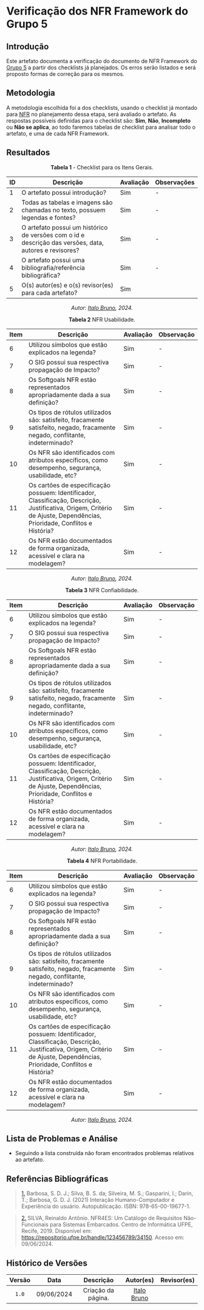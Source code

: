 # Verificação dos NFR Framework do Grupo 5

## Introdução

Este artefato documenta a verificação do documento de NFR Framework do [Grupo 5](https://requisitos-de-software.github.io/2024.1-Sinesp_Cidadao/Modelagem/Agil/NFR/) a partir dos checklists já planejados. Os erros serão listados e será proposto formas de correção para os mesmos.


## Metodologia

A metodologia escolhida foi a dos checklists, usando o checklist já montado para [NFR]() no planejamento dessa etapa, será avaliado o artefato. As respostas possíveis definidas para o checklist são:
**Sim**, **Não**, **Incompleto** ou **Não se aplica**, ao todo faremos tabelas de checklist para analisar todo o artefato, e uma de cada NFR Framework.

## Resultados

<center>

**Tabela 1** - Checklist para os Itens Gerais.

| ID  | Descrição| Avaliação | Observações |
| --- | ----------- | ----------- | ----- |
| 1   | O artefato possui introdução?| Sim | - |
| 2   | Todas as tabelas e imagens são chamadas no texto, possuem legendas e fontes?| Sim| - |
| 3   | O artefato possui um histórico de versões com o id e descrição das versões, data, autores e revisores? | Sim | - |
| 4   | O artefato possui uma bibliografia/referência bibliográfica? | Sim | - |
| 5   | O(s) autor(es) e o(s) revisor(es) para cada artefato? | Sim |


_Autor: [Italo Bruno](https://github.com/Italobrunom), 2024._

</center>

<font><p style="text-align: center">**Tabela 2**  NFR Usabilidade.</p></font>

<center>

| Item   | Descrição     | Avaliação | Observação |
| ----- | --------- | ---------  | ---------- |
| 6 |Utilizou símbolos que estão explicados  na legenda? | Sim | - |
| 7 |O SIG possui sua respectiva propagação de Impacto?| Sim | - |
| 8 |Os Softgoals NFR estão representados apropriadamente dada a sua definição?| Sim | - |
| 9 |Os tipos de rótulos utilizados são: satisfeito, fracamente satisfeito, negado, fracamente negado, conflitante, indeterminado?| Sim | - |
| 10 |Os NFR são identificados com atributos específicos, como desempenho, segurança, usabilidade, etc?| Sim | - |
| 11 |Os cartões de especificação possuem: Identificador, Classificação, Descrição, Justificativa, Origem, Critério de Ajuste, Dependências, Prioridade, Conflitos e História?| Sim | - |
| 12 |Os NFR estão documentados de forma organizada, acessível e clara na modelagem?| Sim | - |

_Autor: [Italo Bruno](https://github.com/Italobrunom), 2024._

</center>

</center>

<font><p style="text-align: center">**Tabela 3**  NFR Confiabilidade.</p></font>

<center>

| Item   | Descrição     | Avaliação | Observação |
| ----- | --------- | ---------  | ---------- |
| 6 |Utilizou símbolos que estão explicados  na legenda?| Sim | - |
| 7 |O SIG possui sua respectiva propagação de Impacto?| Sim | - |
| 8 |Os Softgoals NFR estão representados apropriadamente dada a sua definição?| Sim | - |
| 9 |Os tipos de rótulos utilizados são: satisfeito, fracamente satisfeito, negado, fracamente negado, conflitante, indeterminado?| Sim | - |
| 10 |Os NFR são identificados com atributos específicos, como desempenho, segurança, usabilidade, etc?| Sim | - |
| 11 |Os cartões de especificação possuem: Identificador, Classificação, Descrição, Justificativa, Origem, Critério de Ajuste, Dependências, Prioridade, Conflitos e História?| Sim | - |
| 12 |Os NFR estão documentados de forma organizada, acessível e clara na modelagem?| Sim | - |

_Autor: [Italo Bruno](https://github.com/Italobrunom), 2024._

</center>

</center>

<font><p style="text-align: center">**Tabela 4**  NFR Portabilidade.</p></font>

<center>

| Item   | Descrição     | Avaliação | Observação |
| ----- | --------- | ---------  | ---------- |
| 6 |Utilizou símbolos que estão explicados  na legenda?| Sim | - |
| 7 |O SIG possui sua respectiva propagação de Impacto?| Sim | - |
| 8 |Os Softgoals NFR estão representados apropriadamente dada a sua definição?| Sim | - |
| 9 |Os tipos de rótulos utilizados são: satisfeito, fracamente satisfeito, negado, fracamente negado, conflitante, indeterminado?| Sim | - |
| 10 |Os NFR são identificados com atributos específicos, como desempenho, segurança, usabilidade, etc?| Sim | - |
| 11 |Os cartões de especificação possuem: Identificador, Classificação, Descrição, Justificativa, Origem, Critério de Ajuste, Dependências, Prioridade, Conflitos e História?| Sim | - |
| 12 |Os NFR estão documentados de forma organizada, acessível e clara na modelagem?| Sim | - |

_Autor: [Italo Bruno](https://github.com/Italobrunom), 2024._

</center>

## Lista de Problemas e Análise 

- Seguindo a lista construída não foram encontrados problemas relativos ao artefato.

## Referências Bibliográficas

> <a id="FTF1Ref" href="#FTF1">1.</a>  Barbosa, S. D. J.; Silva, B. S. da; Silveira, M. S.; Gasparini, I.; Darin, T.; Barbosa, G. D. J. (2021)
Interação Humano-Computador e Experiência do usuário. Autopublicação. ISBN: 978-65-00-19677-1.

> <a id="FTF2Ref" href="#FTF2">2.</a> SILVA, Reinaldo Antônio. NFR4ES: Um Catálogo de Requisitos Não-Funcionais para Sistemas Embarcados. Centro de Informática UFPE, Recife, 2019. Disponível em: https://repositorio.ufpe.br/handle/123456789/34150. Acesso em: 09/06/2024.


## Histórico de Versões

| Versão | Data | Descrição | Autor(es) | Revisor(es) |
| :----: | :--: | :-------: | :-------: | :---------: |
| `1.0`  | 09/06/2024 | Criação da página. | [Italo Bruno](https://github.com/Italobrunom) |  |
